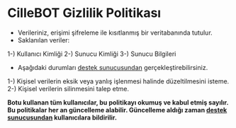# CilleBOT Gizlilik Politikası

- Verileriniz, erişimi şifreleme ile kısıtlanmış bir veritabanında tutulur.
- Saklanılan veriler:

1-) Kullanıcı Kimliği
2-) Sunucu Kimliği
3-) Sunucu Bilgileri


- Aşağıdaki durumları [destek sunucusundan](https://discord.gg/hw5mHJbkBN) gerçekleştirebilirsiniz.

1-) Kişisel verilerin eksik veya yanlış işlenmesi halinde düzeltilmesini isteme.
2-) Kişisel verilerin silinmesini talep etme.

**Botu kullanan tüm kullanıcılar, bu politikayı okumuş ve kabul etmiş sayılır.**
**Bu politikalar her an güncelleme alabilir. Güncelleme aldığı zaman [destek sunucusundan](https://discord.gg/hw5mHJbkBN) kullanıcılara bildirilir.**
